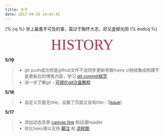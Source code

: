 ```yaml
---
title: 关于
date: 2017-04-25 14:42:41
---
```

{% cq %} 世上最愚不可及的事，莫过于胸怀大志，却又虚掷光阴 {% endcq %}
 
<center><font size=13px face="fantasy" color="#b33054">HISTORY</font></center>
 
**5/19**
>- git push成功但是github文件不会同步更新导致travis ci持续集成构建不是更新后的博客内容，学习 [git commit规范](https://docs.google.com/document/d/1QrDFcIiPjSLDn3EL15IJygNPiHORgU1_OOAqWjiDU5Y/edit)
>- 进一步了解git - [可视化git沙盒教程](http://learngitbranching.js.org/)

**5/18** 
>- 自定义页面无title，设置了页面又会有title - [[Issue](https://github.com/iissnan/hexo-theme-next/issues/1367)]

**5/17** 
>- 添加动态背景 [canvas line](http://canvas.migong.org/200.html) 和动漫header 
>- 优化hexo用以支持 [脚注](http://kchen.cc/2016/11/10/footnotes-in-hexo/) 和 [流程图](https://github.com/bubkoo/hexo-filter-flowchart) 